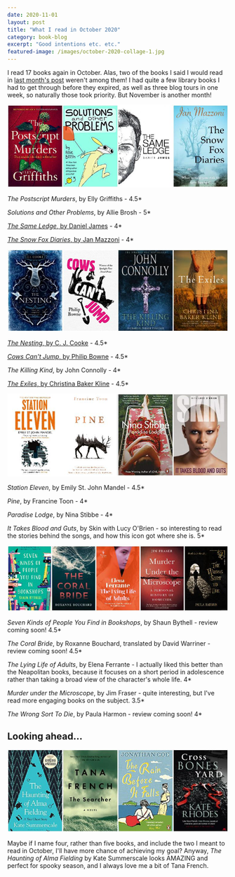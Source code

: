 ```yaml
---
date: 2020-11-01
layout: post
title: "What I read in October 2020"
category: book-blog
excerpt: "Good intentions etc. etc."
featured-image: /images/october-2020-collage-1.jpg
---
```


I read 17 books again in October. Alas, two of the books I said I would read in [last month's post](/what-i-read-in-september-2020/) weren't among them! I had quite a few library books I had to get through before they expired, as well as three blog tours in one week, so naturally those took priority. But November is another month!

![The Postscript Murders, Solutions and Other Problems, The Same Ledge, The Snow Fox Diaries](/images/october-2020-collage-1.jpg)

<cite>The Postscript Murders</cite>, by Elly Griffiths - 4.5*

<cite>Solutions and Other Problems</cite>, by Allie Brosh - 5*

[<cite>The Same Ledge</cite>, by Daniel James](/blog-tour-the-same-ledge/) - 4*

[<cite>The Snow Fox Diaries</cite>, by Jan Mazzoni](/blog-tour-the-snow-fox-diaries/) - 4*

![The Nesting, Cows Can't Jump, The Killing Kind, The Exiles](/images/october-2020-collage-2.jpg)

[<cite>The Nesting</cite>, by C. J. Cooke](/blog-tour-the-nesting/) - 4.5*

[<cite>Cows Can't Jump</cite>, by Philip Bowne](/blog-tour-cows-cant-jump/) - 4.5*

<cite>The Killing Kind</cite>, by John Connolly - 4*

[<cite>The Exiles</cite>, by Christina Baker Kline](/blog-tour-the-exiles/) - 4.5*

![Station Eleven, Pine, Paradise Lodge, It Takes Blood and Guts](/images/october-2020-collage-3.jpg)

<cite>Station Eleven</cite>, by Emily St. John Mandel - 4.5*

<cite>Pine</cite>, by Francine Toon - 4*

<cite>Paradise Lodge</cite>, by Nina Stibbe - 4*

<cite>It Takes Blood and Guts</cite>, by Skin with Lucy O'Brien - so interesting to read the stories behind the songs, and how this icon got where she is. 5*

![Seven Kinds of People You Find in Bookshops, The Coral Bride, The Lying Life of Adults, Murder under the Microscope, The Wrong Sort To Die](/images/october-2020-collage-4.jpg)

<cite>Seven Kinds of People You Find in Bookshops</cite>, by Shaun Bythell - review coming soon! 4.5*

<cite>The Coral Bride</cite>, by Roxanne Bouchard, translated by David Warriner - review coming soon! 4.5*

<cite>The Lying Life of Adults</cite>, by Elena Ferrante - I actually liked this better than the Neapolitan books, because it focuses on a short period in adolescence rather than taking a broad view of the character's whole life. 4*

<cite>Murder under the Microscope</cite>, by Jim Fraser - quite interesting, but I've read more engaging books on the subject. 3.5*

<cite>The Wrong Sort To Die</cite>, by Paula Harmon - review coming soon! 4*

## Looking ahead...

![The Haunting of Alma Fielding, The Searcher The Rain Before It Falls, Crossbones Yard](/images/october-2020-collage-5.jpg)

Maybe if I name four, rather than five books, and include the two I meant to read in October, I'll have more chance of achieving my goal? Anyway, <cite>The Haunting of Alma Fielding</cite> by Kate Summerscale looks AMAZING and perfect for spooky season, and I always love me a bit of Tana French.
